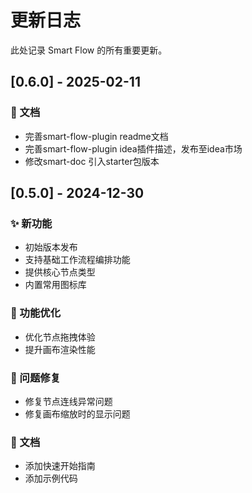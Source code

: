 # 更新日志

此处记录 Smart Flow 的所有重要更新。

## [0.6.0] - 2025-02-11
### 📝 文档

- 完善smart-flow-plugin readme文档
- 完善smart-flow-plugin idea插件描述，发布至idea市场
- 修改smart-doc 引入starter包版本


## [0.5.0] - 2024-12-30

### ✨ 新功能

- 初始版本发布
- 支持基础工作流程编排功能
- 提供核心节点类型
- 内置常用图标库

### 🔧 功能优化

- 优化节点拖拽体验
- 提升画布渲染性能

### 🐛 问题修复

- 修复节点连线异常问题
- 修复画布缩放时的显示问题

### 📝 文档

- 添加快速开始指南
- 添加示例代码

<!-- **注意:** 更新日志遵循[语义化版本](https://semver.org/lang/zh-CN/)规范。  -->